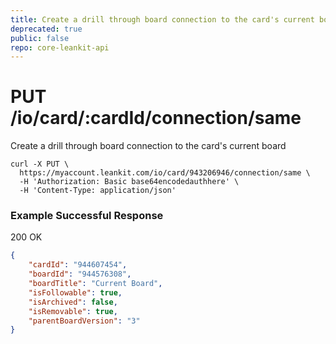 ```yaml
---
title: Create a drill through board connection to the card's current board
deprecated: true
public: false
repo: core-leankit-api
---
```

# PUT /io/card/:cardId/connection/same
Create a drill through board connection to the card's current board

```shell
curl -X PUT \
  https://myaccount.leankit.com/io/card/943206946/connection/same \
  -H 'Authorization: Basic base64encodedauthhere' \
  -H 'Content-Type: application/json'
```

### Example Successful Response
200 OK
```json
{
    "cardId": "944607454",
    "boardId": "944576308",
    "boardTitle": "Current Board",
    "isFollowable": true,
    "isArchived": false,
    "isRemovable": true,
    "parentBoardVersion": "3"
}
```

